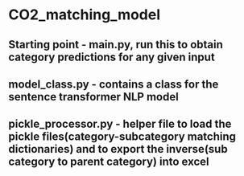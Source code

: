 # CO2_matching_model
## Starting point - main.py, run this to obtain category predictions for any given input
## model_class.py  - contains a class for the sentence transformer NLP model
## pickle_processor.py - helper file to load the pickle files(category-subcategory matching dictionaries) and to export the inverse(sub category to parent category) into excel
